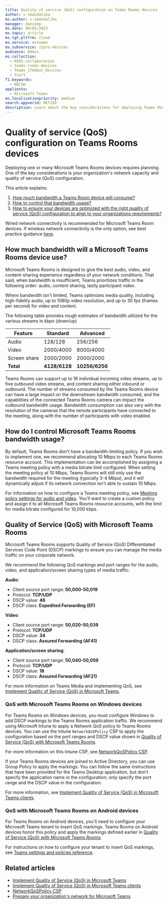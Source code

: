```yaml
---
title: Quality of service (QoS) configuration on Teams Rooms devices
author: v-smandalika
ms.author: v-smandalika
manager: dansimp
ms.date: 09/01/2023
ms.topic: article
ms.tgt.pltfrm: cloud
ms.service: msteams
ms.subservice: itpro-devices
audience: Admin
ms.collection: 
  - M365-collaboration
  - teams-rooms-devices
  - Teams_ITAdmin_Devices
  - Tier1
f1.keywords: 
  - NOCSH
appliesto: 
  - Microsoft Teams
ms.localizationpriority: medium
search.appverid: MET150
description: Learn about the key considerations for deploying Teams Rooms.
---
```


# Quality of service (QoS) configuration on Teams Rooms devices

Deploying one or many Microsoft Teams Rooms devices requires planning. One of the key considerations is your organization's network capacity and quality of service (QoS) configuration.

This article explains:

1. [How much bandwidth a Teams Room device will consume?](#how-much-bandwidth-will-a-microsoft-teams-rooms-device-use)
1. [How to control that bandwidth usage?](#how-do-i-control-microsoft-teams-rooms-bandwidth-usage)
1. [How to ensure your devices are optimized with the right quality of service (QoS) configuration to align to your organizations requirements?](#quality-of-service-qos-with-microsoft-teams-rooms)

Wired network connectivity is recommended for Microsoft Teams Room devices. If wireless network connectivity is the only option, see best practice guidance [here](../rooms/rooms-plan.md).

## How much bandwidth will a Microsoft Teams Rooms device use?

Microsoft Teams Rooms is designed to give the best audio, video, and content-sharing experience regardless of your network conditions. That said, when bandwidth is insufficient, Teams prioritizes traffic in the following order: audio, content sharing, lastly participant video.

Where bandwidth isn't limited, Teams optimizes media quality, including high-fidelity audio, up to 1080p video resolution, and up to 30 fps (frames per second) for video and content.

The following table provides rough estimates of bandwidth utilized for the various streams in *kbps* (down/up)


|Feature  |Standard  |Advanced  |
|---------|---------|---------|
|Audio     | 128/128        |     256/256    |
|Video    |    2000/4000     |8000/4000         |
|Screen share     |    2000/2000     |   2000/2000      |
|**Total**     |  **4128/6128**       |**10256/6256**         |


Teams Rooms can support up to 18 individual incoming video streams, up to five outbound video streams, and content sharing either inbound or outbound.  The number of streams consumed by the Teams Rooms device can have a large impact on the downstream bandwidth consumed, and the capabilities of the connected Teams Rooms camera can impact the outbound bandwidth usage. Bandwidth consumption can also vary with the resolution of the cameras that the remote participants have connected to the meeting, along with the number of participants with video enabled.

## How do I control Microsoft Teams Rooms bandwidth usage?

By default, Teams Rooms don't have a bandwidth-limiting policy. If you wish to implement one, we recommend allocating 10 Mbps to each Teams Rooms resource account. This implementation can be accomplished by assigning a Teams meeting policy with a media bitrate limit configured. When setting the meeting policy at 10 Mbps, Teams Rooms will still only use the bandwidth required for the meeting (typically 3-4 Mbps), and it will dynamically adjust if its network connection isn't able to sustain 10 Mbps.

For information on how to configure a Teams meeting policy, see [Meeting policy settings for audio and video](../meeting-policies-audio-and-video.md). You’ll want to create a custom policy and assign it to all Microsoft Teams Rooms resource accounts, with the limit for media bitrate configured for 10,000 kbps.

## Quality of Service (QoS) with Microsoft Teams Rooms

Microsoft Teams Rooms supports Quality of Service (QoS) Differentiated Services Code Point (DSCP) markings to ensure you can manage the media traffic on your corporate network.

We recommend the following QoS markings and port ranges for the audio, video, and application/screen sharing types of media traffic:

**Audio**:

- Client source port range: **50,000-50,019**
- Protocol: **TCP/UDP**
- DSCP value: **46**
- DSCP class: **Expedited Forwarding (EF)**

**Video**:

- Client source port range: **50,020-50,039**
- Protocol: **TCP/UDP**
- DSCP value: **34**
- DSCP class: **Assured Forwarding (AF41)**

**Application/screen sharing**:

- Client source port range: **50,040-50,059**
- Protocol: **TCP/UDP**
- DSCP value: **18**
- DSCP class: **Assured Forwarding (AF21)**

For more information on Teams Media and implementing QoS, see [Implement Quality of Service (QoS) in Microsoft Teams](../QoS-in-Teams.md).

### QoS with Microsoft Teams Rooms on Windows devices

For Teams Rooms on Windows devices, you must configure Windows to add DSCP markings to the Teams Rooms application traffic. We recommend using Microsoft Intune to apply a Network QoS policy to Teams Rooms devices. You can use the Intune `NetworkQoSPolicy` CSP to apply the configuration based on the port ranges and DSCP value shown in [Quality of Service (QoS) with Microsoft Teams Rooms](#quality-of-service-qos-with-microsoft-teams-rooms).

For more information on this Intune CSP, see [NetworkQoSPolicy CSP](/windows/client-management/mdm/networkqospolicy-csp).

If your Teams Rooms devices are joined to Active Directory, you can use Group Policy to apply the markings. You can follow the same instructions that have been provided for the Teams Desktop application, but don't specify the application name in the configuration; only specify the port range and the DSCP value in the configuration.

For more information, see [Implement Quality of Service (QoS) in Microsoft Teams clients](../QoS-in-Teams-clients.md).

### QoS with Microsoft Teams Rooms on Android devices

For Teams Rooms on Android devices, you'll need to configure your Microsoft Teams tenant to insert QoS markings. Teams Rooms on Android devices honor this policy and apply the markings defined earlier in [Quality of Service (QoS) with Microsoft Teams Rooms](#quality-of-service-qos-with-microsoft-teams-rooms).

For instructions on how to configure your tenant to insert QoS markings, see [Teams settings and policies reference](../settings-policies-reference.md).

## Related articles

- [Implement Quality of Service (QoS) in Microsoft Teams](../QoS-in-Teams.md)
- [Implement Quality of Service (QoS) in Microsoft Teams clients](../QoS-in-Teams-clients.md)
- [NetworkQoSPolicy CSP](/windows/client-management/mdm/networkqospolicy-csp)
- [Prepare your organization's network for Microsoft Teams](../prepare-network.md)
